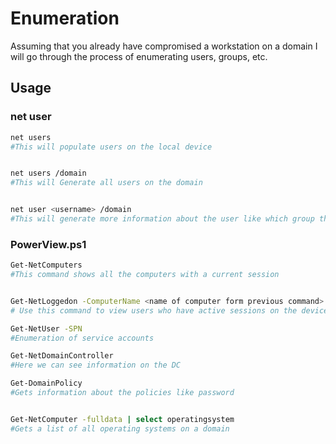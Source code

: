 # Enumeration


Assuming that you already have compromised a workstation on a domain I will go through the process of enumerating users, groups, etc.


## Usage

### net user


```bash
net users
#This will populate users on the local device


net users /domain
#This will Generate all users on the domain


net user <username> /domain
#This will generate more information about the user like which group they are in.
```


### PowerView.ps1

```bash
Get-NetComputers
#This command shows all the computers with a current session


Get-NetLoggedon -ComputerName <name of computer form previous command>
# Use this command to view users who have active sessions on the device discovered

Get-NetUser -SPN
#Enumeration of service accounts

Get-NetDomainController
#Here we can see information on the DC

Get-DomainPolicy
#Gets information about the policies like password


Get-NetComputer -fulldata | select operatingsystem
#Gets a list of all operating systems on a domain
```


